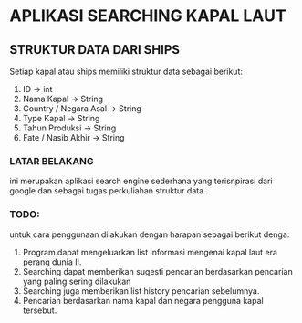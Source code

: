 # APLIKASI SEARCHING KAPAL LAUT

## STRUKTUR DATA DARI SHIPS
Setiap kapal atau ships memiliki struktur data sebagai berikut:
1. ID -> int
2. Nama Kapal -> String 
3. Country / Negara Asal -> String 
4. Type Kapal -> String 
5. Tahun Produksi -> String 
6. Fate / Nasib Akhir -> String  


### LATAR BELAKANG
ini merupakan aplikasi search engine sederhana yang terisnpirasi dari google
dan sebagai tugas perkuliahan struktur data. 

### TODO:
untuk cara penggunaan dilakukan dengan harapan sebagai berikut denga:
1. Program dapat mengeluarkan list informasi mengenai kapal laut era perang dunia II.
2. Searching dapat memberikan sugesti pencarian berdasarkan pencarian yang paling sering dilakukan 
3. Searching juga memberikan list history pencarian sebelumnya.
4. Pencarian berdasarkan nama kapal dan negara pengguna kapal tersebut.